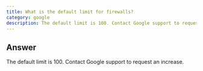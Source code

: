 ```yaml
---
title: What is the default limit for firewalls?
category: google
description: The default limit is 100. Contact Google support to request an increase.
---
```


## Answer

The default limit is 100. Contact Google support to request an increase.
